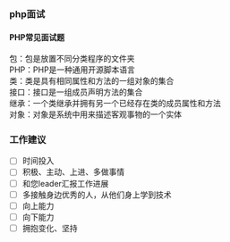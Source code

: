 ### php面试

#### PHP常见面试题
包：包是放置不同分类程序的文件夹  
PHP：PHP是一种通用开源脚本语言  
类：类是具有相同属性和方法的一组对象的集合  
接口：接口是一组成员声明方法的集合  
继承：一个类继承并拥有另一个已经存在类的成员属性和方法  
对象：对象是系统中用来描述客观事物的一个实体  




### 工作建议
- [ ] 时间投入
- [ ] 积极、主动、上进、多做事情
- [ ] 和您leader汇报工作进展
- [ ] 多接触身边优秀的人，从他们身上学到技术
- [ ] 向上能力
- [ ] 向下能力
- [ ] 拥抱变化、坚持